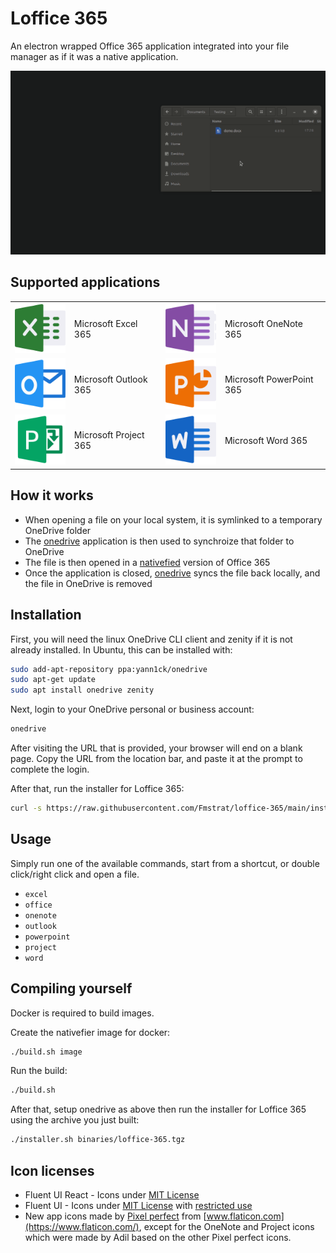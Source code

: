 # Loffice 365

An electron wrapped Office 365 application integrated into your file manager as if it was a native application.

<img src="screenshots/loffice-365.gif">

## Supported applications

<table cellpadding="10" cellspacing="0" border="0">
  <tr>
    <td><img src="apps/excel/icon.svg" width="100"></td><td>Microsoft Excel 365</td>
    <td><img src="apps/onenote/icon.svg" width="100"></td><td>Microsoft OneNote 365</td>
  </tr>
  <tr>
    <td><img src="apps/outlook/icon.svg" width="100"></td><td>Microsoft Outlook 365</td>
    <td><img src="apps/powerpoint/icon.svg" width="100"></td><td>Microsoft PowerPoint 365</td>
  </tr>
  <tr>
    <td><img src="apps/project/icon.svg" width="100"></td><td>Microsoft Project 365</td>
    <td><img src="apps/word/icon.svg" width="100"></td><td>Microsoft Word 365</td>
  </tr>
</table>

## How it works
- When opening a file on your local system, it is symlinked to a temporary OneDrive folder
- The [onedrive](https://github.com/abraunegg/onedrive) application is then used to synchroize that folder to OneDrive
- The file is then opened in a [nativefied](https://github.com/nativefier/nativefier) version of Office 365
- Once the application is closed, [onedrive](https://github.com/abraunegg/onedrive) syncs the file back locally, and the file in OneDrive is removed

## Installation
First, you will need the linux OneDrive CLI client and zenity if it is not already installed. In Ubuntu, this can be installed with:
``` bash
sudo add-apt-repository ppa:yann1ck/onedrive
sudo apt-get update
sudo apt install onedrive zenity
```
Next, login to your OneDrive personal or business account:
``` bash
onedrive
```
After visiting the URL that is provided, your browser will end on a blank page. Copy the URL from the location bar, and paste it at the prompt to complete the login.

After that, run the installer for Loffice 365:
``` bash
curl -s https://raw.githubusercontent.com/Fmstrat/loffice-365/main/installer.sh | bash -s
```

## Usage
Simply run one of the available commands, start from a shortcut, or double click/right click and open a file.
- `excel`
- `office`
- `onenote`
- `outlook`
- `powerpoint`
- `project`
- `word`

## Compiling yourself
Docker is required to build images.

Create the nativefier image for docker:
``` bash
./build.sh image
```

Run the build:
``` bash
./build.sh
```

After that, setup onedrive as above then run the installer for Loffice 365 using the archive you just built:
``` bash
./installer.sh binaries/loffice-365.tgz
```

## Icon licenses
- Fluent UI React - Icons under [MIT License](https://github.com/Fmstrat/fluent-ui-react/blob/master/LICENSE.md)
- Fluent UI - Icons under [MIT License](https://github.com/Fmstrat/fluentui/blob/master/LICENSE) with [restricted use](https://static2.sharepointonline.com/files/fabric/assets/microsoft_fabric_assets_license_agreement_nov_2019.pdf)
- New app icons made by [Pixel perfect](https://www.flaticon.com/authors/pixel-perfect) from [www.flaticon.com](https://www.flaticon.com/), except for the OneNote and Project icons which were made by Adil based on the other Pixel perfect icons.

